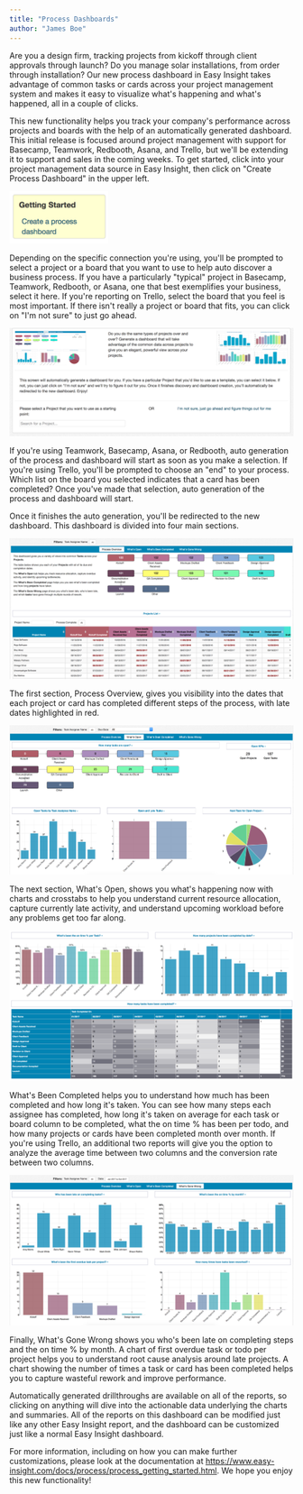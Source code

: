 ```yaml
---
title: "Process Dashboards"
author: "James Boe"
---
```

Are you a design firm, tracking projects from kickoff through client approvals through launch? Do
                        you manage solar installations, from order through installation? Our new process dashboard in Easy Insight takes
                        advantage of common tasks or cards across your project management system and makes it
                        easy to visualize what's happening and what's happened, all in a couple of clicks.<!--more-->

This new functionality helps you track your company's performance across projects and boards with the help of an automatically generated dashboard. This initial release is focused around project management with support for Basecamp, Teamwork, Redbooth, Asana, and Trello, but we'll be extending it to support and sales in the coming weeks. To get started, click into your project management data source in Easy Insight, then click on "Create Process Dashboard" in the upper left.

<img style="max-width:175px" src="/images/create_process_dashboard.png" alt="Create Dashboard" class="img img-responsive"/>

Depending on the specific connection you're using, you'll be prompted to select a project or a board that you want to use to help auto discover a business process. If you have a particularly "typical" project in Basecamp, Teamwork, Redbooth, or Asana, one that best exemplifies your business, select it here. If you're reporting on Trello, select the board that you feel is most important. If there isn't really a project or board that fits, you can click on "I'm not sure" to just go ahead.

<img src="/images/process_setup.png" alt="Process Setup" class="img img-responsive"/>

If you're using Teamwork, Basecamp, Asana, or Redbooth, auto generation of the process and dashboard will start as soon as you make a selection. If you're using Trello, you'll be prompted to choose an "end" to your process. Which list on the board you selected indicates that a card has been completed? Once you've made that selection, auto generation of the process and dashboard will start.

Once it finishes the auto generation, you'll be redirected to the new dashboard. This dashboard is divided into four main sections.

<img src="/images/process_overview1.png" alt="Process Setup" class="img img-responsive"/>

The first section, Process Overview, gives you visibility into the dates that each project or card has completed different steps of the process, with late dates highlighted in red.

<img src="/images/whatsopen2.png" alt="Process Setup" class="img img-responsive"/>

The next section, What's Open, shows you what's happening now with charts and crosstabs to help you understand current resource allocation, capture currently late activity, and understand upcoming workload before any problems get too far along.

<img src="/images/whatscompleted5.png" alt="Process Setup" class="img img-responsive"/>

What's Been Completed helps you to understand how much has been completed and how long it's taken. You can see how many steps each assignee has completed, how long it's taken on average for each task or board column to be completed, what the on time % has been per todo, and how many projects or cards have been completed month over month. If you're using Trello, an additional two reports will give you the option to analyze the average time between two columns and the conversion rate between two columns.

<img src="/images/whatswrong6.png" alt="Process Setup" class="img img-responsive"/>

Finally, What's Gone Wrong shows you who's been late on completing steps and the on time % by month. A chart of first overdue task or todo per project helps you to understand root cause analysis around late projects. A chart showing the number of times a task or card has been completed helps you to capture wasteful rework and improve performance.

Automatically generated drillthroughs are available on all of the reports, so clicking on anything will dive into the actionable data underlying the charts and summaries. All of the reports on this dashboard can be modified just like any other Easy Insight report, and the dashboard can be customized just like a normal Easy Insight dashboard.

For more information, including on how you can make further customizations, please look at the documentation at <a href="https://www.easy-insight.com/docs/process/process_getting_started.html">https://www.easy-insight.com/docs/process/process_getting_started.html</a>. We hope you enjoy this new functionality!